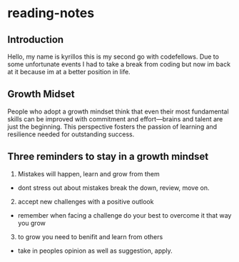 # reading-notes

## Introduction
Hello, my name is kyrillos this is my second go with codefellows. Due to some unfortunate events I had to take a break from coding but now im back at it because im at a better position in life.

## Growth Midset
People who adopt a growth mindset think that even their most fundamental skills can be improved with commitment and effort—brains and talent are just the beginning. This perspective fosters the passion of learning and resilience needed for outstanding success.
## Three reminders to stay in a growth mindset
1. Mistakes will happen, learn and grow from them
  - dont stress out about mistakes break the down, review, move on.
2. accept new challenges with a positive outlook
  - remember when facing a challenge do your best to overcome it that way you grow
3. to grow you need to benifit and learn from others 
  - take in peoples opinion as well as suggestion, apply.
